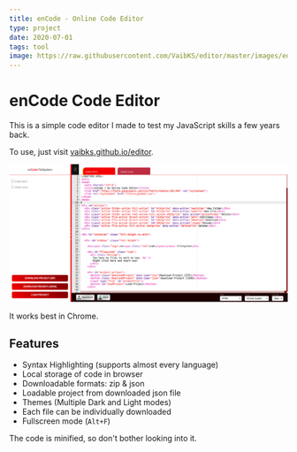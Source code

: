 ```yaml
---
title: enCode - Online Code Editor
type: project
date: 2020-07-01
tags: tool
image: https://raw.githubusercontent.com/VaibKS/editor/master/images/editor.png
---
```


# enCode Code Editor

<!-- <GitHub repo="VaibKS/editor"> -->

This is a simple code editor I made to test my JavaScript skills a few years back.

<!-- more -->

To use, just visit [vaibks.github.io/editor](https://vaibks.github.io/editor).

![enCode Demo](https://raw.githubusercontent.com/VaibKS/editor/master/images/editor.png)

It works best in Chrome.

## Features

* Syntax Highlighting (supports almost every language)
* Local storage of code in browser
* Downloadable formats: zip & json
* Loadable project from downloaded json file
* Themes (Multiple Dark and Light modes)
* Each file can be individually downloaded
* Fullscreen mode (`Alt+F`)

The code is minified, so don't bother looking into it.